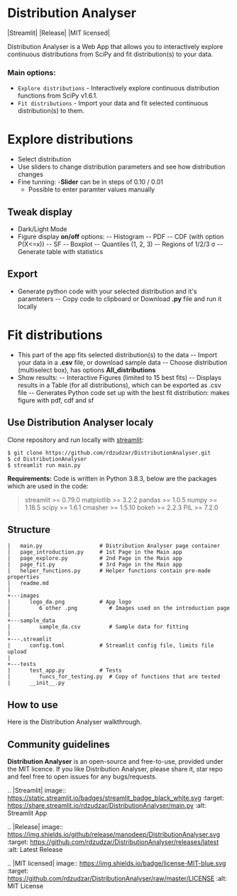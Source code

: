 # Distribution Analyser
|Streamlit| |Release| |MIT licensed|

Distribution Analyser is a Web App that allows you to interactively explore 
continuous distributions from SciPy and fit distribution(s) to your data.

### Main options:

- `Explore distributions` - Interactively explore continuous distribution functions from SciPy v1.6.1.
- `Fit distributions` - Import your data and fit selected continuous distribution(s) to them.

# Explore distributions

- Select distribution
- Use sliders to change distribution parameters and see how distribution changes
- Fine tunning: 
    -**Slider** can be in steps of 0.10 / 0.01
    - Possible to enter paramter values manually

## Tweak display

- Dark/Light Mode
- Figure display **on/off** options:
-- Histogram
-- PDF
-- CDF (with option P(X<=x))
-- SF
-- Boxplot
-- Quantiles (1, 2, 3)
-- Regions of 1/2/3 σ
-- Generate table with statistics

## Export

- Generate python code with your selected distribution and it's paramteters
-- Copy code to clipboard or Download **.py** file and run it locally 

# Fit distributions

- This part of the app fits selected distribution(s) to the data
-- Import your data in a **.csv** file, or download sample data
-- Choose distribution (multiselect box), has options **All_distributions**
- Show results: 
-- Interactive Figures (limited to 15 best fits)
-- Displays results in a Table (for all distributions), which can be exported as .csv file
-- Generates Python code set up with the best fit distribution: makes figure with pdf, cdf and sf


## Use Distribution Analyser localy

Clone repository and run locally with [streamlit](https://streamlit.io/):
```
$ git clone https://github.com/rdzudzar/DistributionAnalyser.git
$ cd DistributionAnalyser
$ streamlit run main.py

```

**Requirements:**
Code is written in Python 3.8.3, below are the packages which are used in the code:

> streamlit >= 0.79.0
> matplotlib >= 3.2.2
> pandas >= 1.0.5
> numpy >= 1.18.5
> scipy >= 1.6.1
> cmasher >= 1.5.10
> bokeh >= 2.2.3
> PIL >= 7.2.0

## Structure
```
|   main.py                  # Distribution Analyser page container
|   page_introduction.py     # 1st Page in the Main app
|   page_explore.py          # 2nd Page in the Main app
|   page_fit.py              # 3rd Page in the Main app
|   helper_functions.py      # Helper functions contain pre-made properties
|   readme.md                
|   
+---images                   
|      logo_da.png           # App logo
|   	  6 other .png          # Images used on the introduction page
|
+---sample_data              
|   	  sample_da.csv         # Sample data for fitting
|
+---.streamlit               
|      config.toml           # Streamlit config file, limits file upload
|       
+---tests                    
|      test_app.py           # Tests
|   	  funcs_for_testing.py  # Copy of functions that are tested
|      __init__.py          
```

## How to use

Here is the Distribution Analyser walkthrough.

## Community guidelines

**Distribution Analyser** is an open-source and free-to-use, provided under the MIT licence.
If you like Distribution Analyser, please share it, star repo and feel free to open issues for any bugs/requests.

.. |Streamlit| image:: https://static.streamlit.io/badges/streamlit_badge_black_white.svg
   :target: https://share.streamlit.io/rdzudzar/DistributionAnalyser/main.py
   :alt: Streamlit App
   
.. |Release| image:: https://img.shields.io/github/release/manodeep/DistributionAnalyser.svg
   :target: https://github.com/rdzudzar/DistributionAnalyser/releases/latest
   :alt: Latest Release

.. |MIT licensed| image:: https://img.shields.io/badge/license-MIT-blue.svg
   :target: https://github.com/rdzudzar/DistributionAnalyser/raw/master/LICENSE
   :alt: MIT License
   